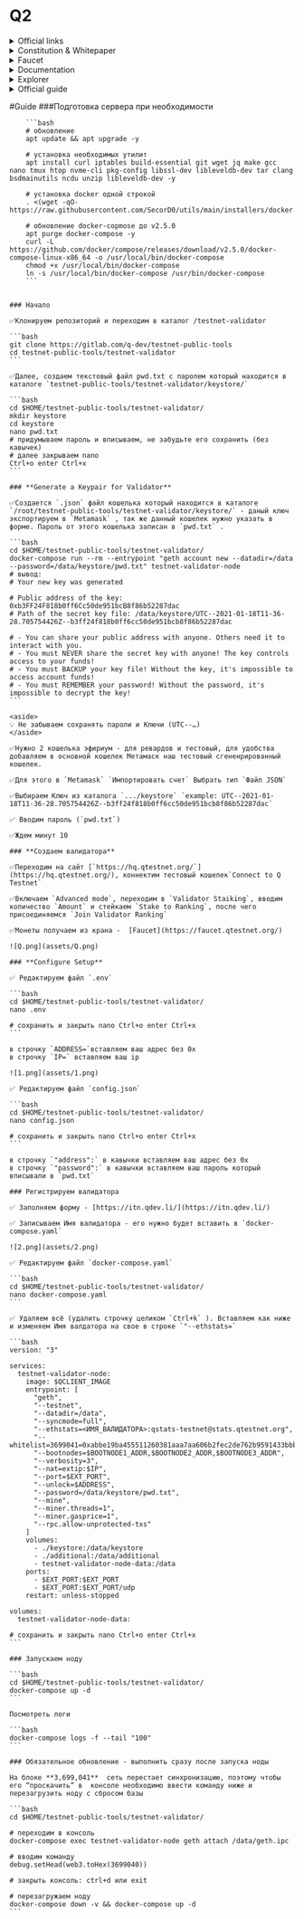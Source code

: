 # Q2

<details><summary>Official links</summary>
  
Website - [https://q.org/](https://q.org/)
  
Mainnet - [https://hq.q.org/](https://hq.q.org/)
  
Testnet - [https://hq.qtestnet.org/](https://hq.qtestnet.org/)
  
ChainList - [https://chainlist.org/chain/35441](https://chainlist.org/chain/35441)
  
Medium - [https://medium.com/q-blockchain](https://medium.com/q-blockchain)
  
Reddit - [https://www.reddit.com/r/QBlockchain/](https://www.reddit.com/r/QBlockchain/)
  
Twitter - [https://twitter.com/QBlockchain](https://twitter.com/QBlockchain) 
  
</details>

<details><summary>Constitution & Whitepaper</summary>
  
Constitution - [https://q.org/assets/files/Q_Constitution.pdf](https://q.org/assets/files/Q_Constitution.pdf)
  
Whitepaper - [https://q.org/assets/files/Q Whitepaper_v1.0.pdf](https://q.org/assets/files/Q%20Whitepaper_v1.0.pdf)
  
</details>
    
<details><summary>Faucet</summary>
[https://faucet.qtestnet.org/](https://faucet.qtestnet.org/)
</details>

<details><summary>Documentation</summary>
  
Documentation - [https://docs.q.org/](https://docs.q.org/)
    
Source Code - [https://gitlab.com/q-dev](https://gitlab.com/q-dev)
    
Security Audit - [https://medium.com/q-blockchain/q-system-contracts-security-audit-e101ea356586](https://medium.com/q-blockchain/q-system-contracts-security-audit-e101ea356586)
  
</details>

<details><summary>Explorer</summary>
  
[https://explorer.qtestnet.org/](https://explorer.qtestnet.org/) 
    
[https://stats.qtestnet.org/](https://stats.qtestnet.org/)
    
[https://explorer.qtestnet.org/graphiql](https://explorer.qtestnet.org/graphiql)
  
</details>
    
<details><summary>Official guide</summary>
  
[https://docs.qtestnet.org/how-to-setup-validator/](https://docs.qtestnet.org/how-to-setup-validator/)
  
</details>
  
#Guide
    ###Подготовка сервера при необходимости
      
        ```bash
        # обновление 
        apt update && apt upgrade -y
        
        # установка необходимых утилит
        apt install curl iptables build-essential git wget jq make gcc nano tmux htop nvme-cli pkg-config libssl-dev libleveldb-dev tar clang bsdmainutils ncdu unzip libleveldb-dev -y
        
        # установка docker одной строкой
        . <(wget -qO- https://raw.githubusercontent.com/SecorD0/utils/main/installers/docker.sh)
        
        # обновление docker-copmose до v2.5.0
        apt purge docker-compose -y
        curl -L https://github.com/docker/compose/releases/download/v2.5.0/docker-compose-linux-x86_64 -o /usr/local/bin/docker-compose
        chmod +x /usr/local/bin/docker-compose
        ln -s /usr/local/bin/docker-compose /usr/bin/docker-compose
        ```
        
    
    ### Начало
    
    ✅Клонируем репозиторий и переходим в каталог /testnet-validator
    
    ```bash
    git clone https://gitlab.com/q-dev/testnet-public-tools 
    cd testnet-public-tools/testnet-validator
    ```
    
    ✅Далее, создаем текстовый файл pwd.txt с паролем который находится в каталоге `testnet-public-tools/testnet-validator/keystore/`
    
    ```bash
    cd $HOME/testnet-public-tools/testnet-validator/
    mkdir keystore
    cd keystore
    nano pwd.txt
    # придумываем пароль и вписываем, не забудьте его сохранить (без кавычек) 
    # далее закрываем nano 
    Ctrl+o enter Ctrl+x
    ```
    
    ### **Generate a Keypair for Validator**
    
    ✅Создается `.json` файл кошелька который находится в каталоге `/root/testnet-public-tools/testnet-validator/keystore/` - даный ключ экспортируем в `Metamask` , так же данный кошелек нужно указать в форме. Пароль от этого кошелька записан в `pwd.txt` .
    
    ```bash
    cd $HOME/testnet-public-tools/testnet-validator/
    docker-compose run --rm --entrypoint "geth account new --datadir=/data --password=/data/keystore/pwd.txt" testnet-validator-node
    # вывод:
    # Your new key was generated
    
    # Public address of the key:   0xb3FF24F818b0ff6Cc50de951bcB8f86b52287dac
    # Path of the secret key file: /data/keystore/UTC--2021-01-18T11-36-28.705754426Z--b3ff24f818b0ff6cc50de951bcb8f86b52287dac
    
    # - You can share your public address with anyone. Others need it to interact with you.
    # - You must NEVER share the secret key with anyone! The key controls access to your funds!
    # - You must BACKUP your key file! Without the key, it's impossible to access account funds!
    # - You must REMEMBER your password! Without the password, it's impossible to decrypt the key!
    ```
    
    <aside>
    💡 Не забываем сохранять пароли и Ключи (UTC--…)
    </aside>
    
    ✅Нужно 2 кошелька эфириум - для ревардов и тестовый, для удобства добавляем в основной кошелек Метамаск наш тестовый сгененрированный кошелек. 
    
    ✅Для этого в `Metamask` `Импортировать счет` Выбрать тип `Файл JSON` 
    
    ✅Выбираем Ключ из каталога `.../keystore` `example: UTC--2021-01-18T11-36-28.705754426Z--b3ff24f818b0ff6cc50de951bcb8f86b52287dac` 
    
    ✅ Вводим пароль (`pwd.txt`)
    
    ✅Ждем минут 10
    
    ### **Создаем валидатора**
    
    ✅Переходим на сайт [`https://hq.qtestnet.org/`](https://hq.qtestnet.org/), коннектим тестовый кошелек`Connect to Q Testnet` 
    
    ✅Включаем `Advanced mode`, переходим в `Validator Staiking`, вводим количество `Amount` и стейкаем `Stake to Ranking`, после чего присоединяемся `Join Validator Ranking`   
    
    ✅Монеты получаем из крана -  [Faucet](https://faucet.qtestnet.org/)
    
    ![Q.png](assets/Q.png)
    
    ### **Configure Setup**
    
    ✅ Редактируем файл `.env` 
    
    ```bash
    cd $HOME/testnet-public-tools/testnet-validator/
    nano .env
    
    # сохранить и закрыть nano Ctrl+o enter Ctrl+x
    ```
    
    в строчку `ADDRESS=`вставляем ваш адрес без 0x
    в строчку `IP=` вставляем ваш ip
    
    ![1.png](assets/1.png)
    
    ✅ Редактируем файл `config.json`
    
    ```bash
    cd $HOME/testnet-public-tools/testnet-validator/
    nano config.json
    
    # сохранить и закрыть nano Ctrl+o enter Ctrl+x
    ```
    
    в строчку `"address":` в кавычки вставляем ваш адрес без 0x
    в строчку `"password":` в кавычки вставляем ваш пароль который вписывали в `pwd.txt`
    
    ### Регистрируем валидатора
    
    ✅ Заполняем форму - [https://itn.qdev.li/](https://itn.qdev.li/)
    
    ✅ Записываем Имя валидатора - его нужно будет вставить в `docker-compose.yaml`
    
    ![2.png](assets/2.png)
    
    ✅ Редактируем файл `docker-compose.yaml` 
    
    ```bash
    cd $HOME/testnet-public-tools/testnet-validator/
    nano docker-compose.yaml
    ```
    
    ✅ Удаляем всё (удалить строчку целиком `Ctrl+k` ). Вставляем как ниже и изменяем Имя валдатора на свое в строке `"--ethstats=`
    
    ```bash
    version: "3"
    
    services:
      testnet-validator-node:
        image: $QCLIENT_IMAGE
        entrypoint: [
          "geth",
          "--testnet",
          "--datadir=/data",
          "--syncmode=full",
          "--ethstats=<ИМЯ_ВАЛИДАТОРА>:qstats-testnet@stats.qtestnet.org",
          "--whitelist=3699041=0xabbe19ba455511260381aaa7aa606b2fec2de762b9591433bbb379894aba55c1",
          "--bootnodes=$BOOTNODE1_ADDR,$BOOTNODE2_ADDR,$BOOTNODE3_ADDR",
          "--verbosity=3",
          "--nat=extip:$IP",
          "--port=$EXT_PORT",
          "--unlock=$ADDRESS",
          "--password=/data/keystore/pwd.txt",
          "--mine",
          "--miner.threads=1",
          "--miner.gasprice=1",
          "--rpc.allow-unprotected-txs"
        ]
        volumes:
          - ./keystore:/data/keystore
          - ./additional:/data/additional
          - testnet-validator-node-data:/data
        ports:
          - $EXT_PORT:$EXT_PORT
          - $EXT_PORT:$EXT_PORT/udp
        restart: unless-stopped
    
    volumes:
      testnet-validator-node-data:
    
    # сохранить и закрыть nano Ctrl+o enter Ctrl+x
    ```
    
    ### Запускаем ноду
    
    ```bash
    cd $HOME/testnet-public-tools/testnet-validator/
    docker-compose up -d
    ```
    
    Посмотреть логи 
    
    ```bash
    docker-compose logs -f --tail "100"
    ```
    
    ### Обязательное обновление - выполнить сразу после запуска ноды
    
    На блоке **3,699,041**  сеть перестает синхронизацию, поэтому чтобы его “проскачить” в  консоле необходимо ввести команду ниже и перезагрузить ноду с сбросом базы 
    
    ```bash
    cd $HOME/testnet-public-tools/testnet-validator/
    
    # переходим в консоль
    docker-compose exec testnet-validator-node geth attach /data/geth.ipc
    
    # вводим команду
    debug.setHead(web3.toHex(3699040))
    
    # закрыть консоль: ctrl+d или exit 
    
    # перезагружаем ноду
    docker-compose down -v && docker-compose up -d
    ```

